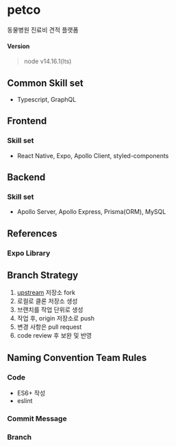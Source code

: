 # petco

동물병원 진료비 견적 플랫폼

#### Version

> node v14.16.1(lts)

## Common Skill set

- Typescript, GraphQL

## Frontend

### Skill set

- React Native, Expo, Apollo Client, styled-components

## Backend

### Skill set

- Apollo Server, Apollo Express, Prisma(ORM), MySQL

## References

### Expo Library

## Branch Strategy

1. [upstream](https://github.com/jinyongp/petco) 저장소 fork
2. 로컬로 클론 저장소 생성
3. 브랜치를 작업 단위로 생성
4. 작업 후, origin 저장소로 push
5. 변경 사항은 pull request
6. code review 후 보완 및 반영

## Naming Convention Team Rules

### Code

- ES6+ 작성
- eslint

### Commit Message

### Branch
